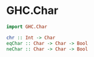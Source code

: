 # GHC.Char

```hs
import GHC.Char

chr :: Int -> Char
eqChar :: Char -> Char -> Bool
neChar :: Char -> Char -> Bool
```
